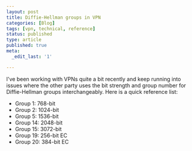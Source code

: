 ```yaml
---
layout: post
title: Diffie-Hellman groups in VPN
categories: [Blog]
tags: [vpn, technical, reference]
status: published
type: article
published: true
meta:
  _edit_last: '1'

---
```


I've been working with VPNs quite a bit recently and keep running into issues where the other party uses the bit strength and group number for Diffie-Hellman groups interchangeably. Here is a quick reference list:

+  Group 1: 768-bit
+  Group 2: 1024-bit
+  Group 5: 1536-bit
+  Group 14: 2048-bit
+  Group 15: 3072-bit
+  Group 19: 256-bit EC
+  Group 20: 384-bit EC
